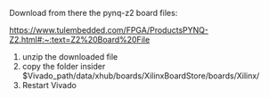 Download from there the pynq-z2 board files:

https://www.tulembedded.com/FPGA/ProductsPYNQ-Z2.html#:~:text=Z2%20Board%20File


1. unzip the downloaded file
2. copy the folder insider $Vivado_path/data/xhub/boards/XilinxBoardStore/boards/Xilinx/
3. Restart Vivado

